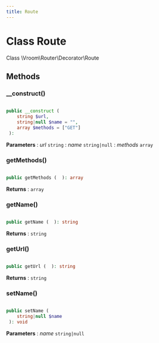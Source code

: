 ```yaml
---
title: Route
---
```


# Class Route

Class \Vroom\Router\Decorator\Route

## Methods

### __construct()

```php

public __construct ( 
    string $url, 
    string|null $name = "", 
    array $methods = ["GET"]
 ): 
```

**Parameters**
: _url_ <code>string</code>
: _name_ <code>string|null</code>
: _methods_ <code>array</code>

### getMethods()

```php

public getMethods (  ): array
```

**Returns**
: <code>array</code>

### getName()

```php

public getName (  ): string
```

**Returns**
: <code>string</code>

### getUrl()

```php

public getUrl (  ): string
```

**Returns**
: <code>string</code>

### setName()

```php

public setName ( 
    string|null $name
 ): void
```

**Parameters**
: _name_ <code>string|null</code> 






